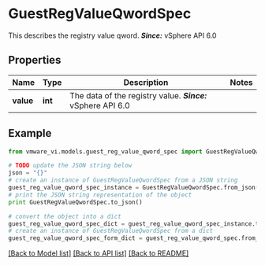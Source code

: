 # GuestRegValueQwordSpec

This describes the registry value qword.  ***Since:*** vSphere API 6.0 

## Properties
Name | Type | Description | Notes
------------ | ------------- | ------------- | -------------
**value** | **int** | The data of the registry value.  ***Since:*** vSphere API 6.0  | 

## Example

```python
from vmware_vi.models.guest_reg_value_qword_spec import GuestRegValueQwordSpec

# TODO update the JSON string below
json = "{}"
# create an instance of GuestRegValueQwordSpec from a JSON string
guest_reg_value_qword_spec_instance = GuestRegValueQwordSpec.from_json(json)
# print the JSON string representation of the object
print GuestRegValueQwordSpec.to_json()

# convert the object into a dict
guest_reg_value_qword_spec_dict = guest_reg_value_qword_spec_instance.to_dict()
# create an instance of GuestRegValueQwordSpec from a dict
guest_reg_value_qword_spec_form_dict = guest_reg_value_qword_spec.from_dict(guest_reg_value_qword_spec_dict)
```
[[Back to Model list]](../README.md#documentation-for-models) [[Back to API list]](../README.md#documentation-for-api-endpoints) [[Back to README]](../README.md)


